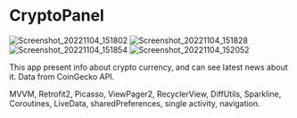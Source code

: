 # CryptoPanel

![Screenshot_20221104_151802](https://user-images.githubusercontent.com/102217208/199972098-569c09a9-6b4c-4dbb-bb27-80329e1a7795.png)
![Screenshot_20221104_151828](https://user-images.githubusercontent.com/102217208/199972117-b91395ef-e29d-4bd4-9dd0-e9cd262c366f.png)
![Screenshot_20221104_151854](https://user-images.githubusercontent.com/102217208/199972130-fbdf5ae6-a78d-4dc5-bca7-5134e4280b7a.png)
![Screenshot_20221104_152052](https://user-images.githubusercontent.com/102217208/199972143-bbd4c383-e219-421a-aca5-e4f967c6c1ad.png)

This app present info about crypto currency, and can see latest news about it.
Data from CoinGecko API.


MVVM, Retrofit2, Picasso, ViewPager2, RecyclerView, DiffUtils, Sparkline, Coroutines, LiveData, sharedPreferences, single activity, navigation.
